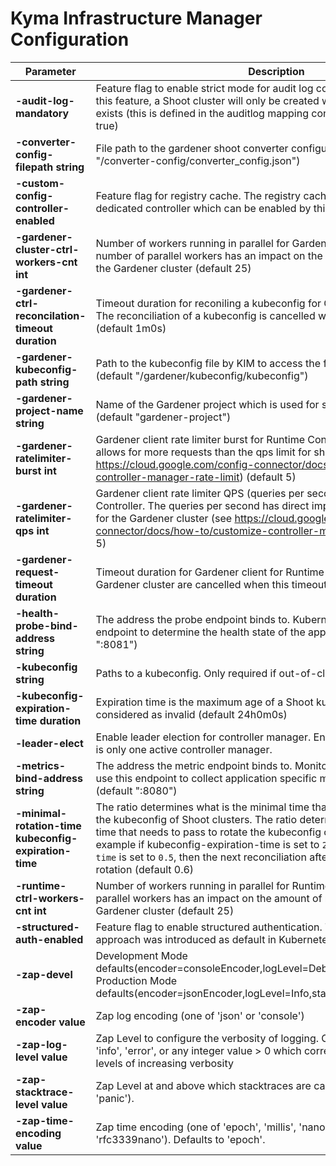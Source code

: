 # Kyma Infrastructure Manager Configuration

| Parameter                                         | Description                                                                                                                                                                             |
|---------------------------------------------------|-----------------------------------------------------------------------------------------------------------------------------------------------------------------------------------------|
| **-audit-log-mandatory**                          | Feature flag to enable strict mode for audit log configuration. When enabled this feature, a Shoot cluster will only be created when an auditlog tenant exists (this is defined in the auditlog mapping configuration file) (default true) |
| **-converter-config-filepath string**             | File path to the gardener shoot converter configuration. (default "/converter-config/converter_config.json")                                                                            |
| **-custom-config-controller-enabled**             | Feature flag for registry cache. The registry cache feature is using a dedicated controller which can be enabled by this flag                                                                 |
| **-gardener-cluster-ctrl-workers-cnt int**        | Number of workers running in parallel for Gardener Cluster Controller. The number of parallel workers has an impact on the amount of requests send to the Gardener cluster (default 25)                                         |
| **-gardener-ctrl-reconcilation-timeout duration** | Timeout duration for reconiling a kubeconfig for Gardener Cluster Controller. The reconciliation of a kubeconfig is cancelled when this timeout is reached (default 1m0s)                                                        |
| **-gardener-kubeconfig-path string**              | Path to the kubeconfig file by KIM to access the for Gardener cluster (default "/gardener/kubeconfig/kubeconfig")                                                                        |
| **-gardener-project-name string**                 | Name of the Gardener project which is used for storing Shoot definitions (default "gardener-project")                                                                                    |
| **-gardener-ratelimiter-burst int**               | Gardener client rate limiter burst for Runtime Controller. The burst value allows for more requests than the qps limit for short periods (see https://cloud.google.com/config-connector/docs/how-to/customize-controller-manager-rate-limit) (default 5) |
| **-gardener-ratelimiter-qps int**                 | Gardener client rate limiter QPS (queries per seconds) for Runtime Controller. The queries per second has direct impact on the load produced for the Gardener cluster (see https://cloud.google.com/config-connector/docs/how-to/customize-controller-manager-rate-limit) (default 5) |
| **-gardener-request-timeout duration**            | Timeout duration for Gardener client for Runtime Controller. Requests to the Gardener cluster are cancelled when this timeout is reached (default 3s)                                                                           |
| **-health-probe-bind-address string**             | The address the probe endpoint binds to. Kubernetes is using the probe endpoint to determine the health state of the application process (default ":8081")                                                                       |
| **-kubeconfig string**                            | Paths to a kubeconfig. Only required if out-of-cluster.                                                                                                                                  |
| **-kubeconfig-expiration-time duration**          | Expiration time is the maximum age of a Shoot kubeconfig until it is considered as invalid (default 24h0m0s)                                                                             |
| **-leader-elect**                                 | Enable leader election for controller manager. Enabling this will ensure there is only one active controller manager.                                                                     |
| **-metrics-bind-address string**                  | The address the metric endpoint binds to. Monitoring and alerting tools can use this endpoint to collect application specific metrics during runtime (default ":8080")                                                          |
| **-minimal-rotation-time kubeconfig-expiration-time** | The ratio determines what is the minimal time that needs to pass to rotate the kubeconfig of Shoot clusters. The ratio determines what is the minimal time that needs to pass to rotate the kubeconfig of Shoot clusters. For example if kubeconfig-expiration-time is set to `24hs` and `minimal-rotation-time` is set to `0.5`, then the next reconciliation after 12 hours will trigger the rotation (default 0.6) |
| **-runtime-ctrl-workers-cnt int**                 | Number of workers running in parallel for Runtime Controller. The number of parallel workers has an impact on the amount of requests send to the Gardener cluster (default 25)                                                |
| **-structured-auth-enabled**                      | Feature flag to enable structured authentication. This new authentication approach was introduced as default in Kubernetes version 1.32                                                  |
| **-zap-devel**                                    | Development Mode defaults(encoder=consoleEncoder,logLevel=Debug,stackTraceLevel=Warn). Production Mode defaults(encoder=jsonEncoder,logLevel=Info,stackTraceLevel=Error)                  |
| **-zap-encoder value**                            | Zap log encoding (one of 'json' or 'console')                                                                                                                                           |
| **-zap-log-level value**                          | Zap Level to configure the verbosity of logging. Can be one of 'debug', 'info', 'error', or any integer value > 0 which corresponds to custom debug levels of increasing verbosity       |
| **-zap-stacktrace-level value**                   | Zap Level at and above which stacktraces are captured (one of 'info', 'error', 'panic').                                                                                                   |
| **-zap-time-encoding value**                      | Zap time encoding (one of 'epoch', 'millis', 'nano', 'iso8601', 'rfc3339' or 'rfc3339nano'). Defaults to 'epoch'.                                                                         |
